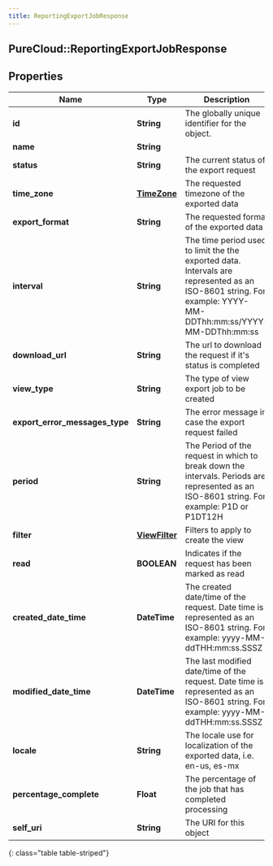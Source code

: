 ```yaml
---
title: ReportingExportJobResponse
---
```

## PureCloud::ReportingExportJobResponse

## Properties

|Name | Type | Description | Notes|
|------------ | ------------- | ------------- | -------------|
| **id** | **String** | The globally unique identifier for the object. | [optional] |
| **name** | **String** |  | [optional] |
| **status** | **String** | The current status of the export request | |
| **time_zone** | [**TimeZone**](TimeZone.html) | The requested timezone of the exported data | |
| **export_format** | **String** | The requested format of the exported data | |
| **interval** | **String** | The time period used to limit the the exported data. Intervals are represented as an ISO-8601 string. For example: YYYY-MM-DDThh:mm:ss/YYYY-MM-DDThh:mm:ss | [optional] |
| **download_url** | **String** | The url to download the request if it&#39;s status is completed | [optional] |
| **view_type** | **String** | The type of view export job to be created | |
| **export_error_messages_type** | **String** | The error message in case the export request failed | [optional] |
| **period** | **String** | The Period of the request in which to break down the intervals. Periods are represented as an ISO-8601 string. For example: P1D or P1DT12H | [optional] |
| **filter** | [**ViewFilter**](ViewFilter.html) | Filters to apply to create the view | |
| **read** | **BOOLEAN** | Indicates if the request has been marked as read | |
| **created_date_time** | **DateTime** | The created date/time of the request. Date time is represented as an ISO-8601 string. For example: yyyy-MM-ddTHH:mm:ss.SSSZ | |
| **modified_date_time** | **DateTime** | The last modified date/time of the request. Date time is represented as an ISO-8601 string. For example: yyyy-MM-ddTHH:mm:ss.SSSZ | |
| **locale** | **String** | The locale use for localization of the exported data, i.e. en-us, es-mx   | |
| **percentage_complete** | **Float** | The percentage of the job that has completed processing | |
| **self_uri** | **String** | The URI for this object | [optional] |
{: class="table table-striped"}


